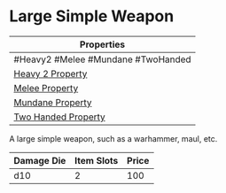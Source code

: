 # Large Simple Weapon

| Properties                                                               |
| ------------------------------------------------------------------------ |
| #Heavy2 #Melee #Mundane #TwoHanded                                       |
| [Heavy 2 Property](../Weapon%20Properties/Heavy%20X%20Property.md)       |
| [Melee Property](../Weapon%20Properties/Melee%20Property.md)             |
| [Mundane Property](../../../Material%20Properties/Mundane%20Property.md) |
| [Two Handed Property](../Weapon%20Properties/Two%20Handed%20Property.md) |

A large simple weapon, such as a warhammer, maul, etc.

| Damage Die | Item Slots | Price |
| ---------- | ---------- | ----- |
| d10        | 2          | 100   |

